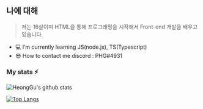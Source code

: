 ## 나에 대해

> 저는 16살이며 HTML을 통해 프로그래밍을 시작해서 Front-end 개발을 배우고있습니다.
- 💻  I’m currently learning JS(node.js), TS(Typescript)
- 😎  How to contact me discord : PHG#4931

### My stats ⚡
![HeongGu's github stats](https://github-readme-stats.vercel.app/api?username=HyeongGu0401&show_icons=true&theme=solarized-light)


[![Top Langs](https://github-readme-stats.vercel.app/api/top-langs/?username=HyeongGu0401&layout=compact)](https://github.com/HyeongGu0401/github-readme-stats)
